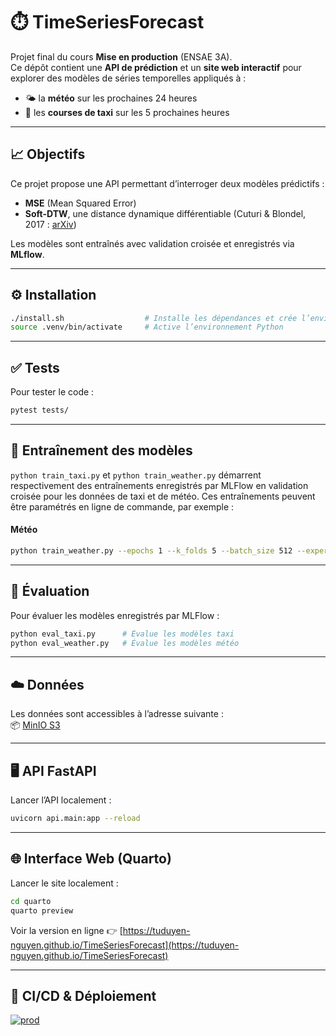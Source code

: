 
# ⏱️ TimeSeriesForecast

Projet final du cours **Mise en production** (ENSAE 3A).  
Ce dépôt contient une **API de prédiction** et un **site web interactif** pour explorer des modèles de séries temporelles appliqués à :
- 🌤️ la **météo** sur les prochaines 24 heures
- 🚕 les **courses de taxi** sur les 5 prochaines heures

---

## 📈 Objectifs

Ce projet propose une API permettant d’interroger deux modèles prédictifs :
- **MSE** (Mean Squared Error)
- **Soft-DTW**, une distance dynamique différentiable (Cuturi & Blondel, 2017 : [arXiv](https://arxiv.org/abs/1703.01541))

Les modèles sont entraînés avec validation croisée et enregistrés via **MLflow**.

---

## ⚙️ Installation

```bash
./install.sh                  # Installe les dépendances et crée l’environnement virtuel
source .venv/bin/activate     # Active l’environnement Python
```

---

## ✅ Tests

Pour tester le code : 

```bash
pytest tests/
```

---

## 🧪 Entraînement des modèles


`python train_taxi.py` et `python train_weather.py` démarrent respectivement des entraînements enregistrés par MLFlow en validation croisée pour les données de taxi et de météo. Ces entraînements peuvent être paramétrés en ligne de commande, par exemple :

#### Météo

```bash
python train_weather.py --epochs 1 --k_folds 5 --batch_size 512 --experiment_name training_weather --gamma 10 --hidden_size 10 --lr 1e-2
```

---

## 🧾 Évaluation

Pour évaluer les modèles enregistrés par MLFlow : 

```bash
python eval_taxi.py      # Évalue les modèles taxi
python eval_weather.py   # Évalue les modèles météo
```

---

## ☁️ Données

Les données sont accessibles à l’adresse suivante :  
📦 [MinIO S3](https://minio.lab.sspcloud.fr/tnguyen/diffusion)

---

## 🖥️ API FastAPI

Lancer l’API localement :

```bash
uvicorn api.main:app --reload
```

---

## 🌐 Interface Web (Quarto)

Lancer le site localement :

```bash
cd quarto
quarto preview
```

Voir la version en ligne 👉 [https://tuduyen-nguyen.github.io/TimeSeriesForecast](https://tuduyen-nguyen.github.io/TimeSeriesForecast)

---

## 🚀 CI/CD & Déploiement

[![prod](https://github.com/tuduyen-nguyen/TimeSeriesForecast/actions/workflows/prod.yml/badge.svg)](https://github.com/tuduyen-nguyen/TimeSeriesForecast/actions/workflows/prod.yml)
